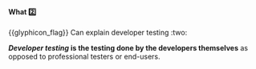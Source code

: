 <div id="title">

#### What :two:

<span id="prereqs"></span>

</div>
<span id="outcomes">{{glyphicon_flag}} Can explain developer testing :two:</span>

<div id="body">

**_Developer testing_ is the testing done by the developers themselves** as opposed to professional testers or end-users.

</div>

<div id="extras">
</div>